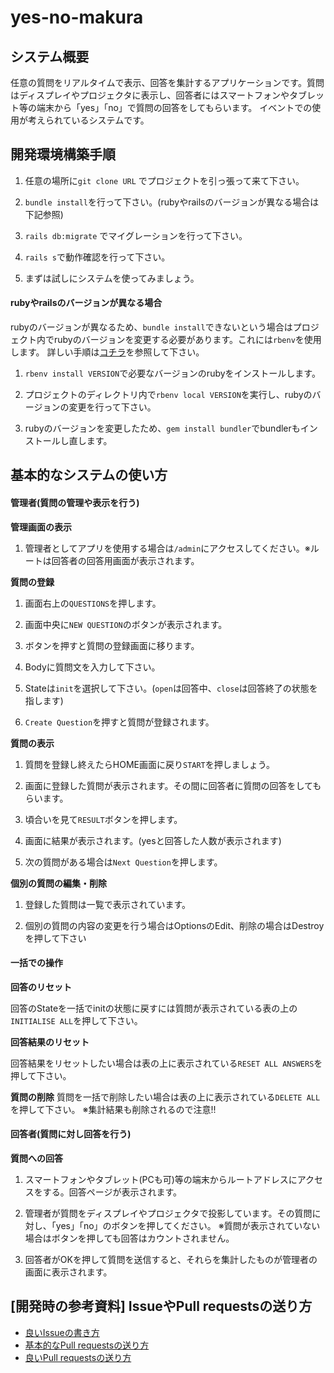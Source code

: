 # yes-no-makura
## システム概要
任意の質問をリアルタイムで表示、回答を集計するアプリケーションです。質問はディスプレイやプロジェクタに表示し、回答者にはスマートフォンやタブレット等の端末から「yes」「no」で質問の回答をしてもらいます。
イベントでの使用が考えられているシステムです。

## 開発環境構築手順
1. 任意の場所に`git clone URL` でプロジェクトを引っ張って来て下さい。

1. `bundle install`を行って下さい。(rubyやrailsのバージョンが異なる場合は下記参照)

1. `rails db:migrate` でマイグレーションを行って下さい。

1. `rails s`で動作確認を行って下さい。

1. まずは試しにシステムを使ってみましょう。

#### rubyやrailsのバージョンが異なる場合

rubyのバージョンが異なるため、`bundle install`できないという場合はプロジェクト内でrubyのバージョンを変更する必要があります。これには`rbenv`を使用します。
詳しい手順は[コチラ](http://vdeep.net/mac-ruby-rubyonrails)を参照して下さい。
1. `rbenv install VERSION`で必要なバージョンのrubyをインストールします。

1. プロジェクトのディレクトリ内で`rbenv local VERSION`を実行し、rubyのバージョンの変更を行って下さい。

1. rubyのバージョンを変更したため、`gem install bundler`でbundlerもインストールし直します。

## 基本的なシステムの使い方
#### 管理者(質問の管理や表示を行う)
**管理画面の表示**
1. 管理者としてアプリを使用する場合は`/admin`にアクセスしてください。※ルートは回答者の回答用画面が表示されます。

**質問の登録**
1. 画面右上の`QUESTIONS`を押します。

1. 画面中央に`NEW QUESTION`のボタンが表示されます。

1. ボタンを押すと質問の登録画面に移ります。

1. Bodyに質問文を入力して下さい。

1. Stateは`init`を選択して下さい。(`open`は回答中、`close`は回答終了の状態を指します)

1. `Create Question`を押すと質問が登録されます。

**質問の表示**
1. 質問を登録し終えたらHOME画面に戻り`START`を押しましょう。

1. 画面に登録した質問が表示されます。その間に回答者に質問の回答をしてもらいます。

1. 頃合いを見て`RESULT`ボタンを押します。

1. 画面に結果が表示されます。(yesと回答した人数が表示されます)

1. 次の質問がある場合は`Next Question`を押します。

**個別の質問の編集・削除**
1. 登録した質問は一覧で表示されています。

1. 個別の質問の内容の変更を行う場合はOptionsのEdit、削除の場合はDestroyを押して下さい

#### 一括での操作
**回答のリセット**

回答のStateを一括でinitの状態に戻すには質問が表示されている表の上の`INITIALISE ALL`を押して下さい。

**回答結果のリセット**

回答結果をリセットしたい場合は表の上に表示されている`RESET ALL ANSWERS`を押して下さい。

**質問の削除**
質問を一括で削除したい場合は表の上に表示されている`DELETE ALL`を押して下さい。
※集計結果も削除されるので注意!!

#### 回答者(質問に対し回答を行う)
**質問への回答**
1. スマートフォンやタブレット(PCも可)等の端末からルートアドレスにアクセスをする。回答ページが表示されます。

1. 管理者が質問をディスプレイやプロジェクタで投影しています。その質問に対し、「yes」「no」のボタンを押してください。
  ※質問が表示されていない場合はボタンを押しても回答はカウントされません。
1. 回答者がOKを押して質問を送信すると、それらを集計したものが管理者の画面に表示されます。

## [開発時の参考資料] IssueやPull requestsの送り方
- [良いIssueの書き方](http://kuroeveryday.blogspot.jp/2015/08/bug-issues.html)
- [基本的なPull requestsの送り方](http://www.atmarkit.co.jp/ait/articles/1702/27/news022.html)
- [良いPull requestsの送り方](https://yakst.com/ja/posts/1625)
